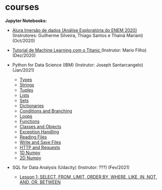 # courses

**Jupyter Notebooks:**
* [Alura Imersão de dados (Análise Exploratória do ENEM 2020)](https://github.com/sergiodealencar/courses/blob/main/material/Aula01_desafios.ipynb) (Instrutores: Guilherme Silveira, Thiago Santos e Thainá Mariani) (Oct/2020)
* [Tutorial de Machine Learning com o Titanic ](https://github.com/sergiodealencar/courses/blob/main/material/tutorial_titanic_mario_filho.ipynb) (Instrutor: Mario Filho) (Dez/2020)
* Python for Data Science (IBM) (Instrutor: Joseph Santarcangelo) (Jan/2021)
  - [Types](https://github.com/sergiodealencar/courses/blob/main/material/PY0101EN-1-1-Types.ipynb)
  - [Strings](https://github.com/sergiodealencar/courses/blob/main/material/PY0101EN-1-2-Strings.ipynb)
  - [Tuples](https://github.com/sergiodealencar/courses/blob/main/material/PY0101EN-2-1-Tuples.ipynb)
  - [Lists](https://github.com/sergiodealencar/courses/blob/main/material/PY0101EN-2-2-Lists.ipynb)
  - [Sets](https://github.com/sergiodealencar/courses/blob/main/material/PY0101EN-2-3-Sets.ipynb)
  - [Dictionaries](https://github.com/sergiodealencar/courses/blob/main/material/PY0101EN-2-4-Dictionaries.ipynb)
  - [Conditions and Branching](https://github.com/sergiodealencar/courses/blob/main/material/PY0101EN-3-1-Conditions.ipynb)
  - [Loops](https://github.com/sergiodealencar/courses/blob/main/material/PY0101EN-3-2-Loops.ipynb)
  - [Functions](https://github.com/sergiodealencar/courses/blob/main/material/PY0101EN-3-3-Functions.ipynb)
  - [Classes and Objects](https://github.com/sergiodealencar/courses/blob/main/material/PY0101EN-3-4-Classes.ipynb)
  - [Exception Handling](https://github.com/sergiodealencar/courses/blob/main/material/PY0101EN-3-1.2ExcecptionHandling.ipynb)
  - [Reading Files](https://github.com/sergiodealencar/courses/blob/main/material/PY0101EN-4-1-ReadFile.ipynb)
  - [Write and Save Files](https://github.com/sergiodealencar/courses/blob/main/material/PY0101EN-4-2-WriteFile.ipynb)
  - [HTTP and Requests](https://github.com/sergiodealencar/courses/blob/main/material/PY0101EN-5.3_Requests_HTTP.ipynb)
  - [1D Numpy](https://github.com/sergiodealencar/courses/blob/main/material/PY0101EN-5-1-Numpy1D.ipynb)
  - [2D Numpy](https://github.com/sergiodealencar/courses/blob/main/material/PY0101EN-5-2-Numpy2D.ipynb)
  
* SQL for Data Analysis (Udacity) (Instrutor: ???) (Fev/2021)
  - [Lesson 1: SELECT, FROM, LIMIT, ORDER BY, WHERE, LIKE, IN, NOT, AND, OR, BETWEEN](https://github.com/sergiodealencar/courses/blob/main/material/Lesson_1.sql)
